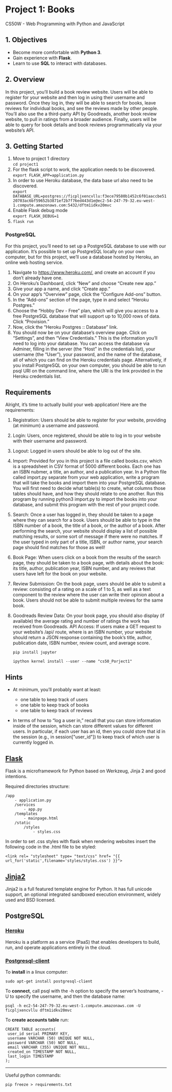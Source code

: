 # Project 1: Books

CS50W - Web Programming with Python and JavaScript

## 1. Objectives

-   Become more comfortable with **Python 3**.
-   Gain experience with **Flask**.
-   Learn to use **SQL** to interact with databases.

## 2. Overview

In this project, you’ll build a book review website. Users will be able to register for your website and then log in using their username and password. Once they log in, they will be able to search for books, leave reviews for individual books, and see the reviews made by other people. You’ll also use the a third-party API by Goodreads, another book review website, to pull in ratings from a broader audience. Finally, users will be able to query for book details and book reviews programmatically via your website’s API.

## 3. Getting Started

1.  Move to project 1 directory  
    `cd project1`  
2.  For the flask script to work, the application needs to be discovered.  
    `export FLASK_APP=application.py`  
3.  In order to use Heroku database, the data base url also need to be discovered.  
    `export DATABASE_URL=postgres://ficpljxencvllu:f3ece79580b1452c6f01aaccbe5120703ac6bf59652b3871ef2b7f76ed443d1e@ec2-54-247-79-32.eu-west-1.compute.amazonaws.com:5432/dftm1idkv20mvc`  
4.  Enable Flask debug mode  
    `export FLASK_DEBUG=1`
5.  `flask run`

### PostgreSQL

For this project, you’ll need to set up a PostgreSQL database to use with our application. It’s possible to set up PostgreSQL locally on your own computer, but for this project, we’ll use a database hosted by Heroku, an online web hosting service.

1.  Navigate to <https://www.heroku.com/>, and create an account if you don’t already have one.
2.  On Heroku’s Dashboard, click “New” and choose “Create new app.”
3.  Give your app a name, and click “Create app.”
4.  On your app’s “Overview” page, click the “Configure Add-ons” button.
5.  In the “Add-ons” section of the page, type in and select “Heroku Postgres.”
6.  Choose the “Hobby Dev - Free” plan, which will give you access to a free PostgreSQL database that will support up to 10,000 rows of data. Click “Provision.”
7.  Now, click the “Heroku Postgres :: Database” link.
8.  You should now be on your database’s overview page. Click on “Settings”, and then “View Credentials.” This is the information you’ll need to log into your database. You can access the database via Adminer, filling in the server (the “Host” in the credentials list), your username (the “User”), your password, and the name of the database, all of which you can find on the Heroku credentials page.
    Alternatively, if you install PostgreSQL on your own computer, you should be able to run psql URI on the command line, where the URI is the link provided in the Heroku credentials list.

## Requirements

Alright, it’s time to actually build your web application! Here are the requirements:

1.  Registration: Users should be able to register for your website, providing (at minimum) a username and password.
2.  Login: Users, once registered, should be able to log in to your website with their username and password.
3.  Logout: Logged in users should be able to log out of the site.
4.  Import: Provided for you in this project is a file called books.csv, which is a spreadsheet in CSV format of 5000 different books. Each one has an ISBN nubmer, a title, an author, and a publication year. In a Python file called import.py separate from your web application, write a program that will take the books and import them into your PostgreSQL database. You will first need to decide what table(s) to create, what columns those tables should have, and how they should relate to one another. Run this program by running python3 import.py to import the books into your database, and submit this program with the rest of your project code.
5.  Search: Once a user has logged in, they should be taken to a page where they can search for a book. Users should be able to type in the ISBN number of a book, the title of a book, or the author of a book. After performing the search, your website should display a list of possible matching results, or some sort of message if there were no matches. If the user typed in only part of a title, ISBN, or author name, your search page should find matches for those as well!
6.  Book Page: When users click on a book from the results of the search page, they should be taken to a book page, with details about the book: its title, author, publication year, ISBN number, and any reviews that users have left for the book on your website.
7.  Review Submission: On the book page, users should be able to submit a review: consisting of a rating on a scale of 1 to 5, as well as a text component to the review where the user can write their opinion about a book. Users should not be able to submit multiple reviews for the same book.
8.  Goodreads Review Data: On your book page, you should also display (if available) the average rating and number of ratings the work has received from Goodreads.
    API Access: If users make a GET request to your website’s /api/<isbn> route, where <isbn> is an ISBN number, your website should return a JSON response containing the book’s title, author, publication date, ISBN number, review count, and average score.  

    `pip install jupyter`  

    `ipython kernel install --user --name "cs50_Porject1"`

## Hints

-   At minimum, you’ll probably want at least:

    -   one table to keep track of users  
    -   one table to keep track of books  
    -   one table to keep track of reviews  

-   In terms of how to “log a user in,” recall that you can store information inside of the session, which can store different values for different users. In particular, if each user has an id, then you could store that id in the session (e.g., in session["user_id"]) to keep track of which user is currently logged in.

## [Flask](http://flask.pocoo.org/)

Flask is a microframework for Python based on Werkzeug, Jinja 2 and good intentions.

Required directories structure:

    /app
        - application.py
        /services
            - app.py
        /templates
            - mainpage.html
        /static
            /styles
                - styles.css

In order to set .css styles with flask when rendering websites insert the following code in the .html file to be styled:  

`<link rel= "stylesheet" type= "text/css" href= "{{ url_for('static',filename='styles/styles.css') }}">`  

## [Jinja2](http://jinja.pocoo.org/)

Jinja2 is a full featured template engine for Python. It has full unicode support, an optional integrated sandboxed execution environment, widely used and BSD licensed.

## PostgreSQL

### [Heroku](https://data.heroku.com/)

Heroku is a platform as a service (PaaS) that enables developers to build, run, and operate applications entirely in the cloud.  

### [Postgresql-client](postgresql.org)

To **install** in a linux computer:  

    sudo apt-get install postgresql-client

To **connect**, call psql with the -h option to specify the server’s hostname, -U to specify the username, and then the database name:

    psql -h ec2-54-247-79-32.eu-west-1.compute.amazonaws.com -U ficpljxencvllu dftm1idkv20mvc

To **create accounts table** run:

    CREATE TABLE accounts(
     user_id serial PRIMARY KEY,
     username VARCHAR (50) UNIQUE NOT NULL,
     password VARCHAR (50) NOT NULL,
     email VARCHAR (355) UNIQUE NOT NULL,
     created_on TIMESTAMP NOT NULL,
     last_login TIMESTAMP
    );

* * *

Useful python commands:  

`pip freeze > requirements.txt`
